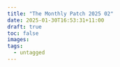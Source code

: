 ```yaml
---
title: "The Monthly Patch 2025 02"
date: 2025-01-30T16:53:31+11:00
draft: true
toc: false
images:
tags:
  - untagged
---
```


